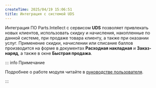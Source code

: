 ```yaml
---
createTime: 2025/04/19 15:06:51
title: Интеграция с системой UDS
---
```

Интеграция ПО Parts.Intellect с сервисом **UDS** позволяет привлекать новых клиентов, использовать скидку и начисления, накопленные по данной системе, при продаже товара клиенту, а также при оказании услуг. Применение скидки, начислении или списание баллов производится на форме в документах **Расходная накладная** и **Заказ-наряд**, а также в окне **Быстрая продажа**.

::: info Примечание

Подробнее о работе модуля читайте в [руководстве пользователя](https://product-doc.tradesoft.ru/ai/uds/index.htm).

:::